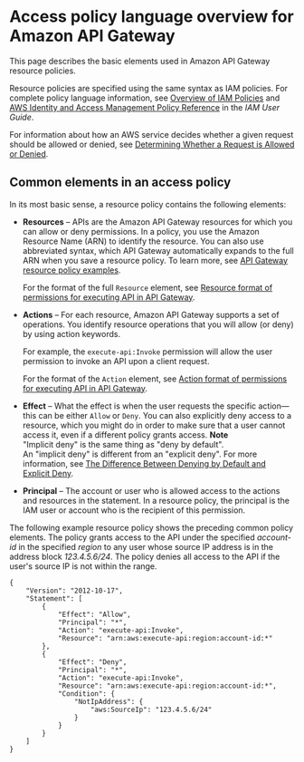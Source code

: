 # Access policy language overview for Amazon API Gateway<a name="apigateway-control-access-policy-language-overview"></a>

This page describes the basic elements used in Amazon API Gateway resource policies\.

Resource policies are specified using the same syntax as IAM policies\. For complete policy language information, see [ Overview of IAM Policies](https://docs.aws.amazon.com/IAM/latest/UserGuide/access_policies.html) and [AWS Identity and Access Management Policy Reference](https://docs.aws.amazon.com/IAM/latest/UserGuide/reference_policies.html) in the *IAM User Guide*\.

For information about how an AWS service decides whether a given request should be allowed or denied, see [Determining Whether a Request is Allowed or Denied](https://docs.aws.amazon.com/IAM/latest/UserGuide/reference_policies_evaluation-logic.html#policy-eval-denyallow)\.

## Common elements in an access policy<a name="apigateway-common-elements-in-an-access-policy"></a>

In its most basic sense, a resource policy contains the following elements:
+ **Resources** – APIs are the Amazon API Gateway resources for which you can allow or deny permissions\. In a policy, you use the Amazon Resource Name \(ARN\) to identify the resource\. You can also use abbreviated syntax, which API Gateway automatically expands to the full ARN when you save a resource policy\. To learn more, see [API Gateway resource policy examples](apigateway-resource-policies-examples.md)\.

  For the format of the full `Resource` element, see [Resource format of permissions for executing API in API Gateway](api-gateway-control-access-using-iam-policies-to-invoke-api.md#api-gateway-iam-policy-resource-format-for-executing-api)\.
+ **Actions** – For each resource, Amazon API Gateway supports a set of operations\. You identify resource operations that you will allow \(or deny\) by using action keywords\.

  For example, the `execute-api:Invoke` permission will allow the user permission to invoke an API upon a client request\.

  For the format of the `Action` element, see [Action format of permissions for executing API in API Gateway](api-gateway-control-access-using-iam-policies-to-invoke-api.md#api-gateway-iam-policy-action-format-for-executing-api)\.
+ **Effect** – What the effect is when the user requests the specific action—this can be either `Allow` or `Deny`\. You can also explicitly deny access to a resource, which you might do in order to make sure that a user cannot access it, even if a different policy grants access\. 
**Note**  
"Implicit deny" is the same thing as "deny by default"\.  
An "implicit deny" is different from an "explicit deny"\. For more information, see [The Difference Between Denying by Default and Explicit Deny](https://docs.aws.amazon.com/IAM/latest/UserGuide/reference_policies_evaluation-logic.html#AccessPolicyLanguage_Interplay)\.
+ **Principal** – The account or user who is allowed access to the actions and resources in the statement\. In a resource policy, the principal is the IAM user or account who is the recipient of this permission\.

The following example resource policy shows the preceding common policy elements\. The policy grants access to the API under the specified *account\-id* in the specified *region* to any user whose source IP address is in the address block *123\.4\.5\.6/24*\. The policy denies all access to the API if the user's source IP is not within the range\.

```
{
    "Version": "2012-10-17",
    "Statement": [
        {
            "Effect": "Allow",
            "Principal": "*",
            "Action": "execute-api:Invoke",
            "Resource": "arn:aws:execute-api:region:account-id:*"
        },
        {
            "Effect": "Deny",
            "Principal": "*",
            "Action": "execute-api:Invoke",
            "Resource": "arn:aws:execute-api:region:account-id:*",
            "Condition": {
                "NotIpAddress": {
                    "aws:SourceIp": "123.4.5.6/24"
                }
            }
        }
    ]
}
```